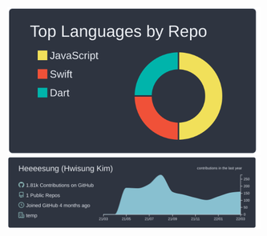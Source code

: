 <div align=center>
<!--     <img src="https://img.shields.io/badge/swift-E5422B?style=for-the-badge&logo=Swift&logoColor=white"> -->
<!--     <img src="https://img.shields.io/badge/flutter-70CEF8?style=for-the-badge&logo=Flutter&logoColor=265898"> -->
<!--     <img src="https://img.shields.io/badge/react-212329?style=for-the-badge&logo=React&logoColor=82D7F7"> -->
<!--     <img src="https://img.shields.io/badge/firebase-FFCA28?style=for-the-badge&logo=Firebase&logoColor=E78A3E"> -->
<!--     <img src="https://img.shields.io/badge/kotlin-black?style=for-the-badge&logo=Kotlin&logoColor=6933FF"> -->
</div>

<div align=center>
    
![](https://raw.githubusercontent.com/Heeeesung/Heeeesung/main/profile-summary-card-output/nord_dark/1-repos-per-language.svg)
![](https://raw.githubusercontent.com/Heeeesung/Heeeesung/main/profile-summary-card-output/nord_dark/0-profile-details.svg)

</div>
